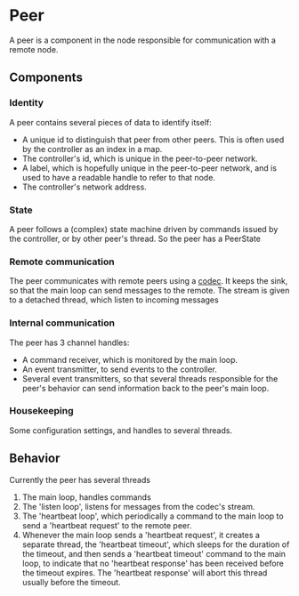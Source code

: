 # Peer

A peer is a component in the node responsible for communication with
a remote node.

## Components

### Identity

A peer contains several pieces of data to identify itself:
- A unique id to distinguish that peer from other peers. This is often
  used by the controller as an index in a map.
- The controller's id, which is unique in the peer-to-peer network.
- A label, which is hopefully unique in the peer-to-peer network, and is
  used to have a readable handle to refer to that node.
- The controller's network address.

### State

A peer follows a (complex) state machine driven by commands issued by
the controller, or by other peer's thread. So the peer has a PeerState

### Remote communication

The peer communicates with remote peers using a 
[codec](https://docs.rs/tokio-util/latest/tokio_util/codec/index.html).
It keeps the sink, so that the main loop can send messages to the remote.
The stream is given to a detached thread, which listen to incoming messages

### Internal communication

The peer has 3 channel handles:
* A command receiver, which is monitored by the main loop.
* An event transmitter, to send events to the controller.
* Several event transmitters, so that several threads responsible for
  the peer's behavior can send information back to the peer's main loop.

### Housekeeping

Some configuration settings, and handles to several threads.

## Behavior

Currently the peer has several threads

1. The main loop, handles commands
2. The 'listen loop', listens for messages from the codec's stream.
3. The 'heartbeat loop', which periodically a command to the main loop
   to send a 'heartbeat request' to the remote peer.
4. Whenever the main loop sends a 'heartbeat request', it creates a 
   separate thread, the 'heartbeat timeout', which sleeps for the
   duration of the timeout, and then sends a 'heartbeat timeout'
   command to the main loop, to indicate that no 'heartbeat response'
   has been received before the timeout expires. The 'heartbeat
   response' will abort this thread usually before the timeout.
 

